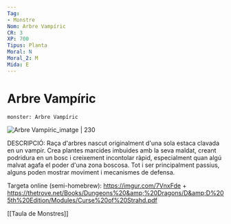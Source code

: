 ```yaml
---
Tag:
- Monstre
Nom: Arbre Vampíric
CR: 3
XP: 700
Tipus: Planta
Moral: N
Moral_2: M
Mida: E
---
```

# Arbre Vampíric

```statblock
monster: Arbre Vampíric
```

![Arbre Vampíric_imatge | 230](https://i.pinimg.com/originals/af/69/fe/af69fe94e0d0f8ca83b4e5343702c3a2.jpg)

DESCRIPCIÓ: 
Raça d'arbres nascut originalment d'una sola estaca clavada en un vampir. Crea plantes marcides imbuides amb la seva maldat, creant podridura en un bosc i creixement incontolar ràpid, especialment quan algú malvat agafa el poder d'una zona boscosa. Tot i ser principalment passius, alguns poden mostrar moviment i mecanismes de defensa.

Targeta online (semi-homebrew): https://imgur.com/7VnxFde + https://thetrove.net/Books/Dungeons%20&amp;%20Dragons/D&amp;D%205th%20Edition/Modules/Curse%20of%20Strahd.pdf

[[Taula de Monstres]]

